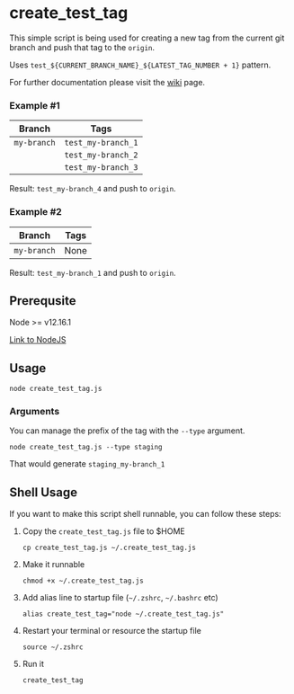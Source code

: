 # create_test_tag

This simple script is being used for creating a new tag from the current git branch and push that tag to the `origin`.

Uses `test_${CURRENT_BRANCH_NAME}_${LATEST_TAG_NUMBER + 1}` pattern.

For further documentation please visit the [wiki](https://github.com/izerozlu/create_test_tag/wiki) page.

### Example #1

| Branch      | Tags               |
| ----------- | ------------------ |
| `my-branch` | `test_my-branch_1` |
|             | `test_my-branch_2` |
|             | `test_my-branch_3` |

Result: `test_my-branch_4` and push to `origin`.

### Example #2

| Branch      | Tags |
| ----------- | ---- |
| `my-branch` | None |

Result: `test_my-branch_1` and push to `origin`.

## Prerequsite

Node >= v12.16.1

[Link to NodeJS](https://nodejs.org/en)

## Usage

`node create_test_tag.js`

### Arguments

You can manage the prefix of the tag with the `--type` argument.

`node create_test_tag.js --type staging`

That would generate `staging_my-branch_1`

## Shell Usage

If you want to make this script shell runnable, you can follow these steps:

1. Copy the `create_test_tag.js` file to $HOME

   `cp create_test_tag.js ~/.create_test_tag.js`

2. Make it runnable

   `chmod +x ~/.create_test_tag.js`

3. Add alias line to startup file (`~/.zshrc`, `~/.bashrc` etc)

   `alias create_test_tag="node ~/.create_test_tag.js"`

4. Restart your terminal or resource the startup file

   `source ~/.zshrc`

5. Run it

   `create_test_tag`
